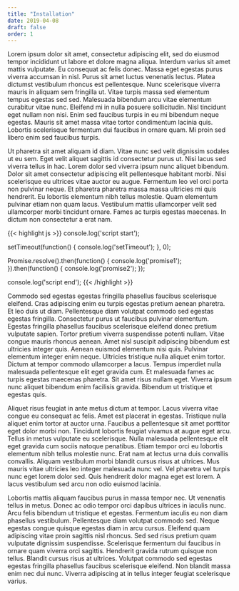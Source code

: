 ```yaml
---
title: "Installation"
date: 2019-04-08
draft: false
order: 1
---
```


Lorem ipsum dolor sit amet, consectetur adipiscing elit, sed do eiusmod tempor incididunt ut labore et dolore magna aliqua. Interdum varius sit amet mattis vulputate. Eu consequat ac felis donec. Massa eget egestas purus viverra accumsan in nisl. Purus sit amet luctus venenatis lectus. Platea dictumst vestibulum rhoncus est pellentesque. Nunc scelerisque viverra mauris in aliquam sem fringilla ut. Vitae turpis massa sed elementum tempus egestas sed sed. Malesuada bibendum arcu vitae elementum curabitur vitae nunc. Eleifend mi in nulla posuere sollicitudin. Nisl tincidunt eget nullam non nisi. Enim sed faucibus turpis in eu mi bibendum neque egestas. Mauris sit amet massa vitae tortor condimentum lacinia quis. Lobortis scelerisque fermentum dui faucibus in ornare quam. Mi proin sed libero enim sed faucibus turpis.

Ut pharetra sit amet aliquam id diam. Vitae nunc sed velit dignissim sodales ut eu sem. Eget velit aliquet sagittis id consectetur purus ut. Nisi lacus sed viverra tellus in hac. Lorem dolor sed viverra ipsum nunc aliquet bibendum. Dolor sit amet consectetur adipiscing elit pellentesque habitant morbi. Nisi scelerisque eu ultrices vitae auctor eu augue. Fermentum leo vel orci porta non pulvinar neque. Et pharetra pharetra massa massa ultricies mi quis hendrerit. Eu lobortis elementum nibh tellus molestie. Quam elementum pulvinar etiam non quam lacus. Vestibulum mattis ullamcorper velit sed ullamcorper morbi tincidunt ornare. Fames ac turpis egestas maecenas. In dictum non consectetur a erat nam.

{{< highlight js >}}
console.log('script start');

setTimeout(function() {
  console.log('setTimeout');
}, 0);

Promise.resolve().then(function() {
  console.log('promise1');
}).then(function() {
  console.log('promise2');
});

console.log('script end');
{{< /highlight >}}

Commodo sed egestas egestas fringilla phasellus faucibus scelerisque eleifend. Cras adipiscing enim eu turpis egestas pretium aenean pharetra. Et leo duis ut diam. Pellentesque diam volutpat commodo sed egestas egestas fringilla. Consectetur purus ut faucibus pulvinar elementum. Egestas fringilla phasellus faucibus scelerisque eleifend donec pretium vulputate sapien. Tortor pretium viverra suspendisse potenti nullam. Vitae congue mauris rhoncus aenean. Amet nisl suscipit adipiscing bibendum est ultricies integer quis. Aenean euismod elementum nisi quis. Pulvinar elementum integer enim neque. Ultricies tristique nulla aliquet enim tortor. Dictum at tempor commodo ullamcorper a lacus. Tempus imperdiet nulla malesuada pellentesque elit eget gravida cum. Et malesuada fames ac turpis egestas maecenas pharetra. Sit amet risus nullam eget. Viverra ipsum nunc aliquet bibendum enim facilisis gravida. Bibendum ut tristique et egestas quis.

Aliquet risus feugiat in ante metus dictum at tempor. Lacus viverra vitae congue eu consequat ac felis. Amet est placerat in egestas. Tristique nulla aliquet enim tortor at auctor urna. Faucibus a pellentesque sit amet porttitor eget dolor morbi non. Tincidunt lobortis feugiat vivamus at augue eget arcu. Tellus in metus vulputate eu scelerisque. Nulla malesuada pellentesque elit eget gravida cum sociis natoque penatibus. Etiam tempor orci eu lobortis elementum nibh tellus molestie nunc. Erat nam at lectus urna duis convallis convallis. Aliquam vestibulum morbi blandit cursus risus at ultrices. Mus mauris vitae ultricies leo integer malesuada nunc vel. Vel pharetra vel turpis nunc eget lorem dolor sed. Quis hendrerit dolor magna eget est lorem. A lacus vestibulum sed arcu non odio euismod lacinia.

Lobortis mattis aliquam faucibus purus in massa tempor nec. Ut venenatis tellus in metus. Donec ac odio tempor orci dapibus ultrices in iaculis nunc. Arcu felis bibendum ut tristique et egestas. Fermentum iaculis eu non diam phasellus vestibulum. Pellentesque diam volutpat commodo sed. Neque egestas congue quisque egestas diam in arcu cursus. Eleifend quam adipiscing vitae proin sagittis nisl rhoncus. Sed sed risus pretium quam vulputate dignissim suspendisse. Scelerisque fermentum dui faucibus in ornare quam viverra orci sagittis. Hendrerit gravida rutrum quisque non tellus. Blandit cursus risus at ultrices. Volutpat commodo sed egestas egestas fringilla phasellus faucibus scelerisque eleifend. Non blandit massa enim nec dui nunc. Viverra adipiscing at in tellus integer feugiat scelerisque varius.